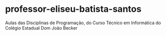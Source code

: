 # professor-eliseu-batista-santos
Aulas das Disciplinas de Programação, do Curso Técnico em Informática do Colégio Estadual Dom João Becker
